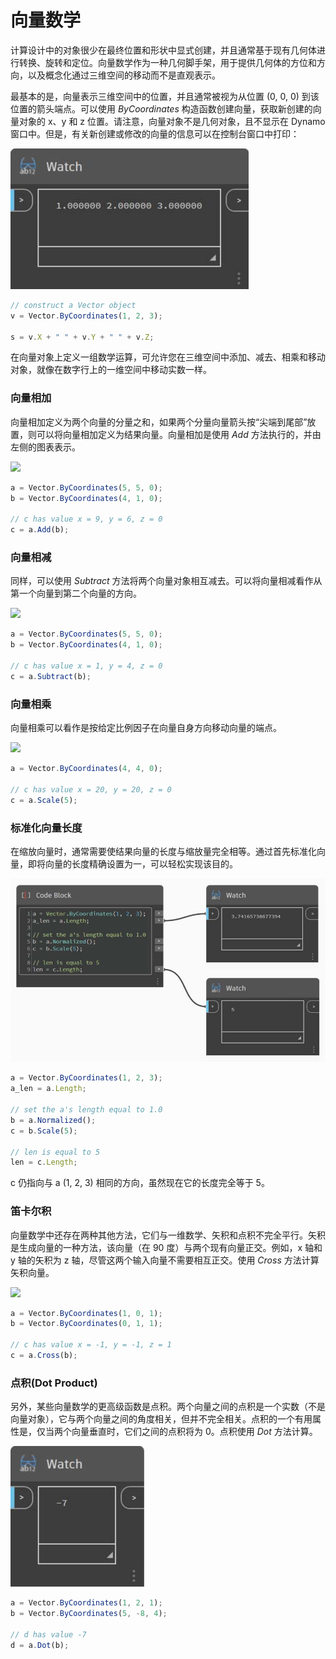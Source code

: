 # 向量数学

计算设计中的对象很少在最终位置和形状中显式创建，并且通常基于现有几何体进行转换、旋转和定位。向量数学作为一种几何脚手架，用于提供几何体的方位和方向，以及概念化通过三维空间的移动而不是直观表示。

最基本的是，向量表示三维空间中的位置，并且通常被视为从位置 (0, 0, 0) 到该位置的箭头端点。可以使用 _ByCoordinates_ 构造函数创建向量，获取新创建的向量对象的 x、y 和 z 位置。请注意，向量对象不是几何对象，且不显示在 Dynamo 窗口中。但是，有关新创建或修改的向量的信息可以在控制台窗口中打印：

![](<../images/8-2/3/vector math 01.jpg>)

```js
// construct a Vector object
v = Vector.ByCoordinates(1, 2, 3);

s = v.X + " " + v.Y + " " + v.Z;
```

在向量对象上定义一组数学运算，可允许您在三维空间中添加、减去、相乘和移动对象，就像在数字行上的一维空间中移动实数一样。

### 向量相加

向量相加定义为两个向量的分量之和，如果两个分量向量箭头按“尖端到尾部”放置，则可以将向量相加定义为结果向量。向量相加是使用 _Add_ 方法执行的，并由左侧的图表表示。

![](../images/8-2/3/VectorMath\_02.png)

```js
a = Vector.ByCoordinates(5, 5, 0);
b = Vector.ByCoordinates(4, 1, 0);

// c has value x = 9, y = 6, z = 0
c = a.Add(b);
```

### 向量相减

同样，可以使用 _Subtract_ 方法将两个向量对象相互减去。可以将向量相减看作从第一个向量到第二个向量的方向。

![](../images/8-2/3/VectorMath\_03.png)

```js
a = Vector.ByCoordinates(5, 5, 0);
b = Vector.ByCoordinates(4, 1, 0);

// c has value x = 1, y = 4, z = 0
c = a.Subtract(b);
```

### 向量相乘

向量相乘可以看作是按给定比例因子在向量自身方向移动向量的端点。

![](../images/8-2/3/VectorMath\_04.png)

```js
a = Vector.ByCoordinates(4, 4, 0);

// c has value x = 20, y = 20, z = 0
c = a.Scale(5);
```

### 标准化向量长度

在缩放向量时，通常需要使结果向量的长度与缩放量完全相等。通过首先标准化向量，即将向量的长度精确设置为一，可以轻松实现该目的。

![](<../images/8-2/3/vector math 05.jpg>)

```js
a = Vector.ByCoordinates(1, 2, 3);
a_len = a.Length;

// set the a's length equal to 1.0
b = a.Normalized();
c = b.Scale(5);

// len is equal to 5
len = c.Length;
```

c 仍指向与 a (1, 2, 3) 相同的方向，虽然现在它的长度完全等于 5。

### 笛卡尔积

向量数学中还存在两种其他方法，它们与一维数学、矢积和点积不完全平行。矢积是生成向量的一种方法，该向量（在 90 度）与两个现有向量正交。例如，x 轴和 y 轴的矢积为 z 轴，尽管这两个输入向量不需要相互正交。使用 _Cross_ 方法计算矢积向量。

![](../images/8-2/3/VectorMath\_06.png)

```js
a = Vector.ByCoordinates(1, 0, 1);
b = Vector.ByCoordinates(0, 1, 1);

// c has value x = -1, y = -1, z = 1
c = a.Cross(b);
```

### 点积(Dot Product)

另外，某些向量数学的更高级函数是点积。两个向量之间的点积是一个实数（不是向量对象），它与两个向量之间的角度相关，但并不完全相关。点积的一个有用属性是，仅当两个向量垂直时，它们之间的点积将为 0。点积使用 _Dot_ 方法计算。

![](<../images/8-2/3/vector math 07.jpg>)

```js
a = Vector.ByCoordinates(1, 2, 1);
b = Vector.ByCoordinates(5, -8, 4);

// d has value -7
d = a.Dot(b);
```
